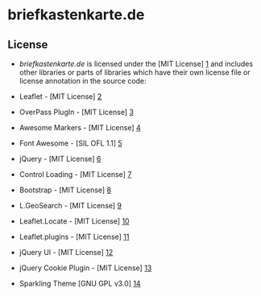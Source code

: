 # briefkastenkarte.de

## License
- *briefkastenkarte.de* is licensed under the [MIT License] [1] and includes other
libraries or parts of libraries which have their own license file or license
annotation in the source code:

 - Leaflet - [MIT License] [2]
 - OverPass PlugIn - [MIT License] [3]
 - Awesome Markers - [MIT License] [4]
 - Font Awesome - [SIL OFL 1.1] [5]
 - jQuery - [MIT License] [6]
 - Control Loading - [MIT License] [7]
 - Bootstrap - [MIT License] [8]
 - L.GeoSearch - [MIT License] [9]
 - Leaflet.Locate - [MIT License] [10]
 - Leaflet.plugins - [MIT License] [11]
 - jQuery UI - [MIT License] [12]
 - jQuery Cookie Plugin - [MIT License] [13]
 - Sparkling Theme [GNU GPL v3.0] [14]

  [1]: http://opensource.org/licenses/mit-license.html
  [2]: https://github.com/Leaflet/Leaflet/blob/master/LICENSE
  [3]: https://github.com/kartenkarsten/leaflet-layer-overpass/blob/master/LICENSE
  [4]: https://github.com/lvoogdt/Leaflet.awesome-markers/blob/2.0/develop/LICENSE
  [5]: http://fortawesome.github.io/Font-Awesome/license
  [6]: https://jquery.org/license/
  [7]: https://github.com/ebrelsford/Leaflet.loading/blob/master/LICENSE
  [8]: http://getbootstrap.com/getting-started/#license-faqs
  [9]: https://github.com/smeijer/L.GeoSearch/blob/master/LICENSE
  [10]: https://github.com/domoritz/leaflet-locatecontrol/blob/gh-pages/LICENSE
  [11]: https://github.com/shramov/leaflet-plugins/blob/master/LICENSE
  [12]: https://jquery.org/license/
  [13]: https://github.com/carhartl/jquery-cookie/blob/master/MIT-LICENSE.txt
  [14]: https://github.com/puikinsh/Sparkling/blob/master/readme.txt
